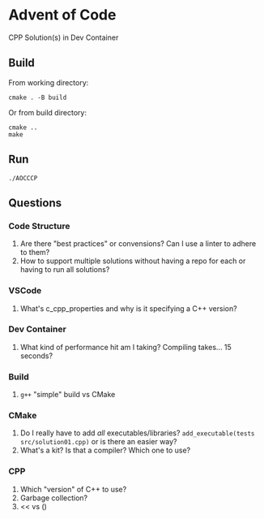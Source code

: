 # Advent of Code

CPP Solution(s) in Dev Container

## Build

From working directory:

```
cmake . -B build
```

Or from build directory:

```
cmake ..
make
```

## Run

```
./AOCCCP
```

## Questions

### Code Structure

1. Are there "best practices" or convensions? Can I use a linter to adhere to them?
1. How to support multiple solutions without having a repo for each or having to run all solutions?

### VSCode

1. What's c_cpp_properties and why is it specifying a C++ version?

### Dev Container

1. What kind of performance hit am I taking? Compiling takes... 15 seconds?

### Build

1. `g++` "simple" build vs CMake

### CMake

1. Do I really have to add _all_ executables/libraries? `add_executable(tests src/solution01.cpp)` or is there an easier way?
1. What's a kit? Is that a compiler? Which one to use?

### CPP

1. Which "version" of C++ to use?
1. Garbage collection?
1. << vs ()
